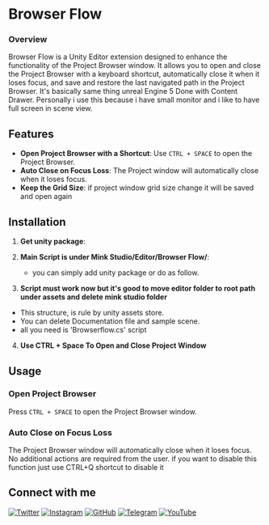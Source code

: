 # Browser Flow


### Overview

Browser Flow is a Unity Editor extension designed to enhance the functionality of the Project Browser window. It allows you to open and close the Project Browser with a keyboard shortcut, automatically close it when it loses focus, and save and restore the last navigated path in the Project Browser. It's basically same thing unreal Engine 5 Done with Content Drawer. Personally i use this because i have small monitor and i like to have full screen in scene view.

## Features

- **Open Project Browser with a Shortcut**: Use `CTRL + SPACE` to open the Project Browser.
- **Auto Close on Focus Loss**: The Project window will automatically close when it loses focus.
- **Keep the Grid Size**: if project window grid size change it will be saved and open again

## Installation

1. **Get unity package**:

2. **Main Script is under Mink Studio/Editor/Browser Flow/**:
   - you can simply add unity package or do as follow.

3. **Script must work now but it's good to move editor folder to root path under assets and delete mink studio folder**

  - This structure, is rule by unity assets store.
  - You can delete Documentation file and sample scene.
  - all you need is 'Browserflow.cs' script 

4. **Use CTRL + Space To Open and Close Project Window**




## Usage

### Open Project Browser

Press `CTRL + SPACE` to open the Project Browser window.

### Auto Close on Focus Loss

The Project Browser window will automatically close when it loses focus. No additional actions are required from the user. if you want to disable this function just use CTRL+Q shortcut to disable it



## Connect with me

[![Twitter](https://img.shields.io/badge/Twitter-%231DA1F2.svg?&style=flat-square&logo=twitter&logoColor=white)](https://twitter.com/MiNKstudio0)
[![Instagram](https://img.shields.io/badge/Instagram-%23E4405F.svg?&style=flat-square&logo=instagram&logoColor=white)](https://www.instagram.com/mink_studio_)
[![GitHub](https://img.shields.io/badge/GitHub-%2312100E.svg?&style=flat-square&logo=github&logoColor=white)](https://github.com/MinkStudio)
[![Telegram](https://img.shields.io/badge/Telegram-2CA5E0?style=flat-square&logo=telegram&logoColor=white)](https://t.me/MiNK_studio)
[![YouTube](https://img.shields.io/badge/YouTube-FF0000?style=flat-square&logo=youtube&logoColor=white)](https://www.youtube.com/c/@MiNK_studio1)
